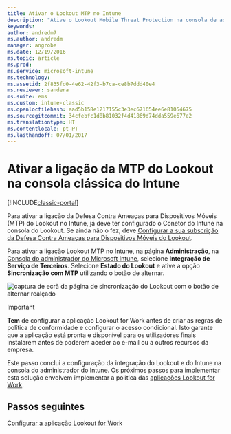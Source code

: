 ```yaml
---
title: Ativar o Lookout MTP no Intune
description: "Ative o Lookout Mobile Threat Protection na consola de administração do Intune."
keywords: 
author: andredm7
ms.author: andredm
manager: angrobe
ms.date: 12/19/2016
ms.topic: article
ms.prod: 
ms.service: microsoft-intune
ms.technology: 
ms.assetid: 2f835fd0-4e62-42f3-b7ca-ce8b7ddd40e4
ms.reviewer: sandera
ms.suite: ems
ms.custom: intune-classic
ms.openlocfilehash: aad5b158e1217155c3e3ec671654ee6e81054675
ms.sourcegitcommit: 34cfebfc1d8b81032f4d41869d74dda559e677e2
ms.translationtype: HT
ms.contentlocale: pt-PT
ms.lasthandoff: 07/01/2017
---
```

# <a name="enable-lookout-mtd-connection-in-the-intune-classic-console"></a>Ativar a ligação da MTP do Lookout na consola clássica do Intune

[!INCLUDE[classic-portal](../includes/classic-portal.md)]

Para ativar a ligação da Defesa Contra Ameaças para Dispositivos Móveis (MTP) do Lookout no Intune, já deve ter configurado o Conetor do Intune na consola do Lookout.  Se ainda não o fez, deve [Configurar a sua subscrição da Defesa Contra Ameaças para Dispositivos Móveis do Lookout](setup-your-lookout-mtd-subscription.md).

Para ativar a ligação Lookout MTP no Intune, na página **Administração**, na [Consola do administrador do Microsoft Intune](https://manage.microsoft.com), selecione **Integração de Serviço de Terceiros**. Selecione **Estado do Lookout** e ative a opção **Sincronização com MTP** utilizando o botão de alternar.

![captura de ecrã da página de sincronização do Lookout com o botão de alternar realçado](../media/mtp/lookout-intune-synchronization.png)

>[!IMPORTANT]
> **Tem** de configurar a aplicação Lookout for Work antes de criar as regras de política de conformidade e configurar o acesso condicional. Isto garante que a aplicação está pronta e disponível para os utilizadores finais instalarem antes de poderem aceder ao e-mail ou a outros recursos da empresa.

Este passo conclui a configuração da integração do Lookout e do Intune na consola do administrador do Intune.  Os próximos passos para implementar esta solução envolvem implementar a política das [aplicações Lookout for Work](/intune-classic/deploy-use/device-threat-protection-policy).


## <a name="next-steps"></a>Passos seguintes
[Configurar a aplicação Lookout for Work ](/intune-classic/deploy-use/device-threat-protection-apps)
